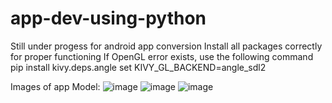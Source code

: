 
# app-dev-using-python

Still under progess for android app conversion
Install all packages correctly for proper functioning
If OpenGL error exists, use the following command
        pip install kivy.deps.angle 
        set KIVY_GL_BACKEND=angle_sdl2
        
 Images of app Model:
 ![image](https://user-images.githubusercontent.com/76128118/131191450-b792dc63-320f-44a6-97a0-0694f83defdf.png)
![image](https://user-images.githubusercontent.com/76128118/131191477-dab67fc7-93f0-411a-b380-227aed0c6f62.png)
![image](https://user-images.githubusercontent.com/76128118/131191497-fb66b10b-5512-4029-ae9f-3b55e2606f35.png)

